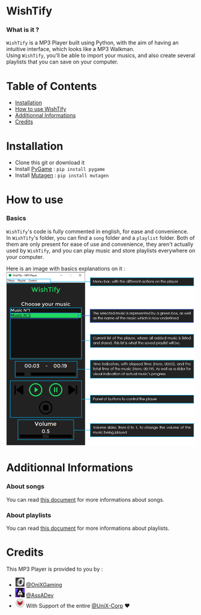 # WishTify
### What is it ?

`WishTify` is a MP3 Player built using Python, with the aim of having an intuitive interface, which looks like a MP3 Walkman.  
Using `WishTify`, you'll be able to import your musics, and also create several playlists that you can save on your computer.

# Table of Contents
- [Installation](#Installation)
- [How to use WishTify](#How-to-use)
- [Additionnal Informations](#Additionnal-Informations)
- [Credits](#Credits)

# Installation
- Clone this git or download it
- Install [PyGame](https://www.pygame.org/) : `pip install pygame`
- Install [Mutagen](https://mutagen.readthedocs.io/en/latest/) : `pip install mutagen`

# How to use

### Basics

`WishTify`'s code is fully commented in english, for ease and convenience.  
In `WishTify`'s folder, you can find a `song` folder and a `playlist` folder. Both of them are only present for ease of use and convenience, they aren't actually used by `WishTify`, and you can play music and store playlists everywhere on your computer.

Here is an image with basics explanations on it :
![Screenshot](img/markdown/HowToUse.png)

# Additionnal Informations
### About songs
You can read [this document](song/Song.md) for more informations about songs.
### About playlists
You can read [this document](playlist/Playlist.md) for more informations about playlists.

# Credits
This MP3 Player is provided to you by :  
- <img width="25px" src="img/markdown/onix.png"> [@OniXGaming](https://github.com/OniXGaming)
- <img width="25px" src="img/markdown/assa.png"> [@AssADev](https://github.com/AssADev)
- <img width="25px" src="img/markdown/unix.png"> With Support of the entire [@UniX-Corp](https://github.com/UniX-Corp) ❤️